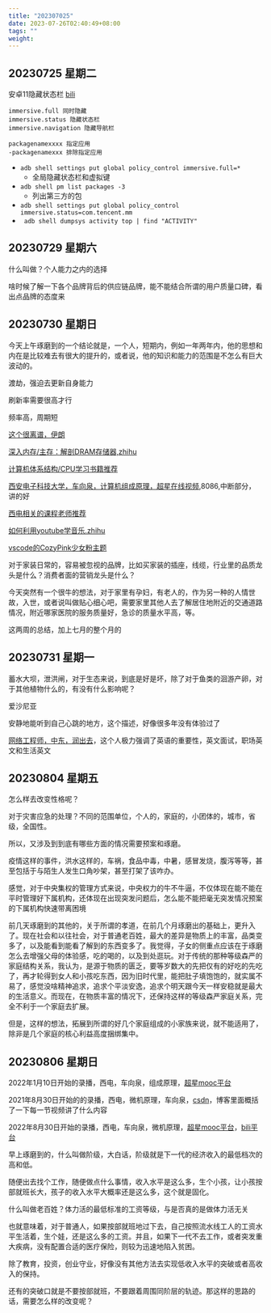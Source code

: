 ```yaml
---
title: "202307025"
date: 2023-07-26T02:40:49+08:00
tags: ""
weight: 
---
```


## 20230725 星期二

安卓11隐藏状态栏 [bili](https://www.bilibili.com/read/cv10224949/)
```
immersive.full 同时隐藏 
immersive.status 隐藏状态栏 
immersive.navigation 隐藏导航栏

packagenamexxxx 指定应用
-packagenamexxx 排除指定应用
```
+ `adb shell settings put global policy_control immersive.full=*`
  + 全局隐藏状态栏和虚拟键
+ `adb shell pm list packages -3`
  + 列出第三方的包
+ `adb shell settings put global policy_control immersive.status=com.tencent.mm`
+ ` adb shell dumpsys activity top | find "ACTIVITY"`

## 20230729 星期六

什么叫做？个人能力之内的选择

啥时候了解一下各个品牌背后的供应链品牌，能不能结合所谓的用户质量口碑，看出点品牌的态度来

## 20230730 星期日

今天上午琢磨到的一个结论就是，一个人，短期内，例如一年两年内，他的思想和内在是比较难去有很大的提升的，或者说，他的知识和能力的范围是不怎么有巨大波动的。

渡劫，强迫去更新自身能力

刷新率需要很高才行

频率高，周期短

[这个很离谱，伊朗](https://www.zhihu.com/question/457963341/answer/1879850913)

[深入内存/主存：解剖DRAM存储器,zhihu](https://zhuanlan.zhihu.com/p/561501585)

[计算机体系结构/CPU学习书籍推荐](https://zhuanlan.zhihu.com/p/472010311)

[西安电子科技大学，车向泉，计算机组成原理，超星在线视频](https://learning.xidian.edu.cn/portal/schoolCourseInfo/columnCourse?columnId=102081&classifyId=0&keyword=%E8%BD%A6%E5%90%91%E6%B3%89&pageNum=1),8086,中断部分，讲的好

[西电相关的课程老师推荐](https://www.zhihu.com/question/320404398)

[如何利用youtube学音乐.zhihu](https://zhuanlan.zhihu.com/p/52333300)

[vscode的CozyPink少女粉主题](https://zhuanlan.zhihu.com/p/63071840)

对于家装日常的，容易被忽视的品牌，比如买家装的插座，线缆，行业里的品质龙头是什么？消费者面的营销龙头是什么？

今天突然有一个很牛的想法，对于家里有孕妇，有老人的，作为另一种的人情世故，入世，或者说叫做贴心细心吧，需要家里其他人去了解居住地附近的交通道路情况，附近哪家医院的服务质量好，急诊的质量水平高，等。

这两周的总结，加上七月的整个月的

## 20230731 星期一

蓄水大坝，泄洪闸，对于生态来说，到底是好是坏，除了对于鱼类的洄游产卵，对于其他植物什么的，有没有什么影响呢？

爱沙尼亚

安静地能听到自己心跳的地方，这个描述，好像很多年没有体验过了

[网络工程师，中东，润出去](https://www.zhihu.com/people/wang-yin-31-84/pins)，这个人极力强调了英语的重要性，英文面试，职场英文和生活英文

## 20230804 星期五

怎么样去改变性格呢？

对于灾害应急的处理？不同的范围单位，个人的，家庭的，小团体的，城市，省级，全国性。

所以，又涉及到到底有哪些方面的情况需要预案和琢磨。

疫情这样的事件，洪水这样的，车祸，食品中毒，中暑，感冒发烧，腹泻等等，甚至包括于与陌生人发生口角吵架，甚至打架了该咋办。

感觉，对于中央集权的管理方式来说，中央权力的牛不牛逼，不仅体现在能不能在平时管理好下属机构，还体现在出现突发问题后，怎么能不能把毫无突发情况预案的下属机构快速带离困境

前几天琢磨到的其他的，关于所谓的孝道，在前几个月琢磨出的基础上，更升入了。现在社会和以往社会，对于普通老百姓，最大的差异是物质上的丰富，品类变多了，以及能看到能看了解到的东西变多了。我觉得，子女的侧重点应该在于琢磨怎么去增强父母的体验感，吃的喝的，以及到处逛玩。对于传统的那种等级森严的家庭结构关系，我认为，是源于物质的匮乏，要等岁数大的先把仅有的好吃的先吃了，再才轮得到女人和小孩吃东西，因为旧时代里，能把肚子填饱饱的，就实属不易了，感觉没啥精神追求，追求个平淡安逸，追求个明天跟今天一样安稳就是最大的生活意义。而现在，在物质丰富的情况下，还保持这样的等级森严家庭关系，完全不利于一个家庭去扩展。

但是，这样的想法，拓展到所谓的好几个家庭组成的小家族来说，就不能适用了，除非是几个家庭的核心利益高度捆绑集中。

## 20230806 星期日

2022年1月10日开始的录播，西电，车向泉，组成原理，[超星mooc平台](http://mooc1.chaoxing.com/nodedetailcontroller/visitnodedetail?courseId=222384668&knowledgeId=509563480)

2021年8月30日开始的的录播，西电，微机原理，车向泉，[csdn](https://blog.csdn.net/zimuzi2019/article/details/126375058)，博客里面概括了一下每一节视频讲了什么内容

2022年8月30日开始的录播，西电，车向泉，微机原理，[超星mooc平台](http://mooc1.chaoxing.com/nodedetailcontroller/visitnodedetail?courseId=227191417&knowledgeId=638874325&enc=)，[bili平台](https://space.bilibili.com/117543360/channel/seriesdetail?sid=3069430)

早上琢磨到的，什么叫做阶级，大白话，阶级就是下一代的经济收入的最低档次的高和低。

随便出去找个工作，随便做点什么事情，收入水平是这么多，生个小孩，让小孩按部就班长大，孩子的收入水平大概率还是这么多，这个就是固化。

什么叫做老百姓？体力活的最低标准的工资等级，与是否真的是做体力活无关

也就意味着，对于普通人，如果按部就班地过下去，自己按照流水线工人的工资水平生活着，生个娃，还是这么多的工资。并且，如果下一代不去工作，或者突发重大疾病，没有配置合适的医疗保险，则较为迅速地陷入贫困。

除了教育，投资，创业守业，好像没有其他方法去实现低收入水平的突破或者高收入的保持。

还有的突破口就是不要按部就班，不要跟着周围同阶层的轨迹。那这样的思路的话，需要怎么样的改变呢？